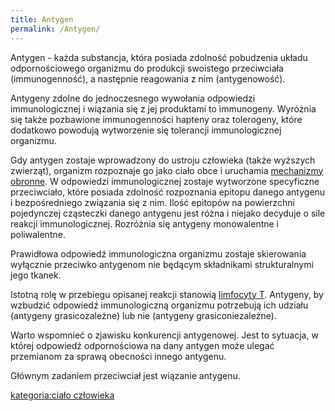 ```yaml
---
title: Antygen
permalink: /Antygen/
---
```


Antygen - każda substancja, która posiada zdolność pobudzenia układu odpornościowego organizmu do produkcji swoistego przeciwciała (immunogenność), a następnie reagowania z nim (antygenowość).

Antygeny zdolne do jednoczesnego wywołania odpowiedzi immunologicznej i wiązania się z jej produktami to immunogeny. Wyróżnia się także pozbawione immunogenności hapteny oraz tolerogeny, które dodatkowo powodują wytworzenie się tolerancji immunologicznej organizmu.

Gdy antygen zostaje wprowadzony do ustroju człowieka (także wyższych zwierząt), organizm rozpoznaje go jako ciało obce i uruchamia [mechanizmy obronne](/atopedia/Reakcja_alergiczna "wikilink"). W odpowiedzi immunologicznej zostaje wytworzone specyficzne przeciwciało, które posiada zdolność rozpoznania epitopu danego antygenu i bezpośredniego związania się z nim. Ilość epitopów na powierzchni pojedynczej cząsteczki danego antygenu jest różna i niejako decyduje o sile reakcji immunologicznej. Rozróżnia się antygeny monowalentne i poliwalentne.

Prawidłowa odpowiedź immunologiczna organizmu zostaje skierowania wyłącznie przeciwko antygenom nie będącym składnikami strukturalnymi jego tkanek.

Istotną rolę w przebiegu opisanej reakcji stanowią [limfocyty T](/atopedia/limfocyty_T "wikilink"). Antygeny, by wzbudzić odpowiedź immunologiczną organizmu potrzebują ich udziału (antygeny grasicozależne) lub nie (antygeny grasiconiezależne).

Warto wspomnieć o zjawisku konkurencji antygenowej. Jest to sytuacja, w której odpowiedź odpornościowa na dany antygen może ulegać przemianom za sprawą obecności innego antygenu.

Głównym zadaniem przeciwciał jest wiązanie antygenu.

[kategoria:ciało człowieka](/atopedia/kategoria:ciało_człowieka "wikilink")